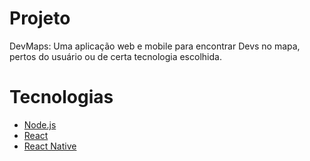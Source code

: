 # Projeto
DevMaps: Uma aplicação web e mobile para encontrar Devs no mapa, pertos do usuário ou de certa tecnologia escolhida.

# Tecnologias
- [Node.js](https://nodejs.org/en/)
- [React](https://reactjs.org)
- [React Native](https://facebook.github.io/react-native/)
